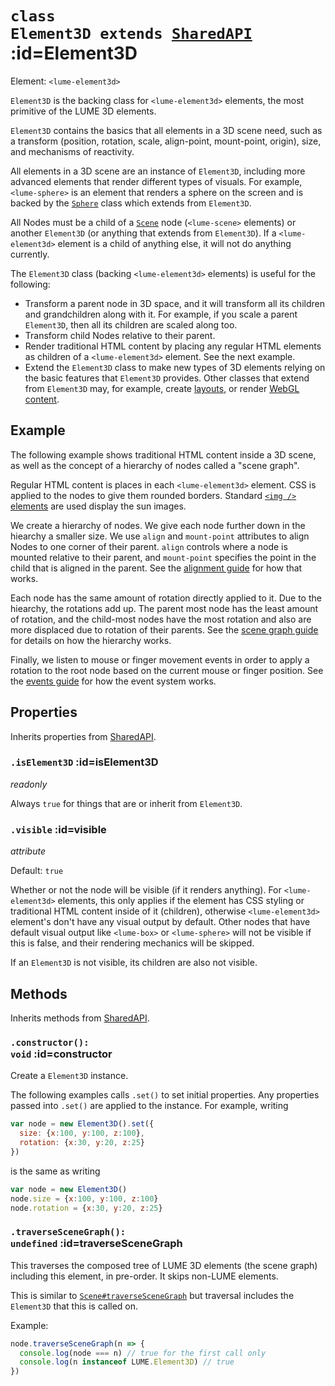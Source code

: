 
# <code>class <b>Element3D</b> extends [SharedAPI](SharedAPI.md)</code> :id=Element3D

Element: `<lume-element3d>`

`Element3D` is the backing class for `<lume-element3d>` elements, the most
primitive of the LUME 3D elements.

`Element3D` contains the basics that all elements in a 3D scene need, such as a
transform (position, rotation, scale, align-point, mount-point, origin),
size, and mechanisms of reactivity.

All elements in a 3D scene are an instance of `Element3D`, including more advanced
elements that render different types of visuals. For example, `<lume-sphere>`
is an element that renders a sphere on the screen and is backed by the
[`Sphere`](./Sphere) class which extends from `Element3D`.

All Nodes must be a child of a [`Scene`](/api/core/Scene) node (`<lume-scene>`
elements) or another `Element3D` (or anything that extends from `Element3D`).
If a `<lume-element3d>` element is a child of anything else, it will not do
anything currently.

The `Element3D` class (backing `<lume-element3d>` elements) is useful for the following:

- Transform a parent node in 3D space, and it will transform all its
  children and grandchildren along with it. For example, if you scale a
  parent `Element3D`, then all its children are scaled along too.
- Transform child Nodes relative to their parent.
- Render traditional HTML content by placing any regular HTML elements as
  children of a `<lume-element3d>` element. See the next example.
- Extend the `Element3D` class to make new types of 3D elements relying on the basic
  features that `Element3D` provides. Other classes that extend from `Element3D` may, for
  example, create [layouts](/examples/autolayout-declarative), or render
  [WebGL content](/examples/hello-world/).

## Example

The following example shows traditional HTML content inside a 3D scene, as
well as the concept of a hierarchy of nodes called a "scene graph".

Regular HTML content is places in each `<lume-element3d>` element. CSS is applied
to the nodes to give them rounded borders. Standard
[`<img />` elements](https://developer.mozilla.org/en-US/docs/Web/HTML/Element/img)
are used display the sun images.

We create a hierarchy of nodes. We give each node further down in the
hiearchy a smaller size. We use `align` and `mount-point` attributes to
align Nodes to one corner of their parent. `align` controls where a node is
mounted relative to their parent, and `mount-point` specifies the point in
the child that is aligned in the parent. See the [alignment guide](TODO)
for how that works.

Each node has the same amount of rotation directly applied to it. Due to the
hiearchy, the rotations add up. The parent most node has the least
amount of rotation, and the child-most nodes have the most rotation and also
are more displaced due to rotation of their parents. See the [scene graph
guide](TODO) for details on how the hierarchy works.

Finally, we listen to mouse or finger movement events in order to apply a
rotation to the root node based on the current mouse or finger position.
See the [events guide](TODO) for how the event system works.

<live-code id="liveExample"></live-code>
<script>
  liveExample.code = miniGalaxyDemo()
</script>

## Properties

Inherits properties from [SharedAPI](SharedAPI.md).


### <code>.<b>isElement3D</b></code> :id=isElement3D

*readonly*

Always `true` for things that are or inherit from `Element3D`.
        


### <code>.<b>visible</b></code> :id=visible

*attribute*

Default: `true`

Whether or not the node will be
visible (if it renders anything). For `<lume-element3d>` elements, this
only applies if the element has CSS styling or traditional HTML
content inside of it (children), otherwise `<lume-element3d>`
element's don't have any visual output by default.  Other nodes that
have default visual output like `<lume-box>` or `<lume-sphere>` will
not be visible if this is false, and their rendering mechanics will
be skipped.

If an `Element3D` is not visible, its children are also not visible.
        

## Methods

Inherits methods from [SharedAPI](SharedAPI.md).


### <code>.<b>constructor</b>(): void</code> :id=constructor

Create a `Element3D` instance.

The following examples calls `.set()` to set initial properties. Any
properties passed into `.set()` are applied to the instance. For
example, writing

```js
var node = new Element3D().set({
  size: {x:100, y:100, z:100},
  rotation: {x:30, y:20, z:25}
})
```

is the same as writing

```js
var node = new Element3D()
node.size = {x:100, y:100, z:100}
node.rotation = {x:30, y:20, z:25}
```
        


### <code>.<b>traverseSceneGraph</b>(): undefined</code> :id=traverseSceneGraph

This traverses the composed tree of
LUME 3D elements (the scene graph) including this element, in pre-order. It skips non-LUME elements.

This is similar to
[`Scene#traverseSceneGraph`](./Scene.md#traversescenegraph) but traversal
includes the `Element3D` that this is called on.

Example:

```js
node.traverseSceneGraph(n => {
  console.log(node === n) // true for the first call only
  console.log(n instanceof LUME.Element3D) // true
})
```
        
        
